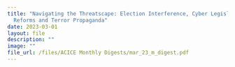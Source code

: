 ```yaml
---
title: "Navigating the Threatscape: Election Interference, Cyber Legislation
  Reforms and Terror Propaganda"
date: 2023-03-01
layout: file
description: ""
image: ""
file_url: /files/ACICE Monthly Digests/mar_23_m_digest.pdf
---
```

